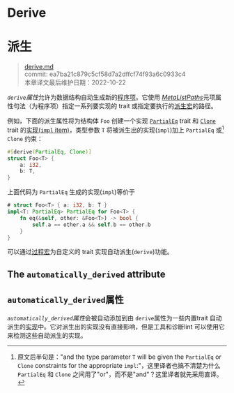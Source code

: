 # Derive
# 派生

>[derive.md](https://github.com/rust-lang/reference/blob/master/src/attributes/derive.md)\
>commit: ea7ba21c879c5cf58d7a2dffcf74f93a6c0933c4 \
>本章译文最后维护日期：2022-10-22

*`derive`属性*允许为数据结构自动生成新的[程序项][items]。它使用 [_MetaListPaths_]元项属性句法（为程序项）指定一系列要实现的 trait 或指定要执行的[派生宏][derive macros]的路径。

例如，下面的派生属性将为结构体 `Foo` 创建一个实现 [`PartialEq`] trait 和 [`Clone`] trait 的[实现(`impl` item)][`impl` item]，类型参数 `T` 将被派生出的实现(`impl`)加上 `PartialEq` 或[^or-and] `Clone` 约束：

```rust
#[derive(PartialEq, Clone)]
struct Foo<T> {
    a: i32,
    b: T,
}
```

上面代码为 `PartialEq` 生成的实现(`impl`)等价于

```rust
# struct Foo<T> { a: i32, b: T }
impl<T: PartialEq> PartialEq for Foo<T> {
    fn eq(&self, other: &Foo<T>) -> bool {
        self.a == other.a && self.b == other.b
    }
}
```

可以通过[过程宏][procedural macros]为自定义的 trait 实现自动派生(`derive`)功能。

## The `automatically_derived` attribute
## `automatically_derived`属性

*`automatically_derived`属性*会被自动添加到由 `derive`属性为一些内置trait 自动派生的[实现][implementations]中。它对派生出的实现没有直接影响，但是工具和诊断lint 可以使用它来检测这些自动派生的实现。

[^or-and]: 原文后半句是："and the type parameter `T` will be given the `PartialEq` or `Clone` constraints for the appropriate `impl`:"，这里译者也搞不清楚为什么 `PartialEq` 和 `Clone` 之间用了"or"，而不是"and"？这里译者就先采用直译。

[_MetaListPaths_]: ../attributes.md#meta-item-attribute-syntax
[`Clone`]: https://doc.rust-lang.org/std/clone/trait.Clone.html
[`PartialEq`]: https://doc.rust-lang.org/std/cmp/trait.PartialEq.html
[`impl` item]: ../items/implementations.md
[items]: ../items.md
[derive macros]: ../procedural-macros.md#derive-macros
[implementations]: ../items/implementations.md
[items]: ../items.md
[procedural macros]: ../procedural-macros.md#derive-macros

<!-- 2020-11-12-->
<!-- checked -->

